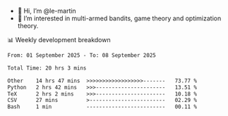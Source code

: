 - 👋 Hi, I’m @le-martin
- 👀 I’m interested in multi-armed bandits, game theory and optimization theory.
<!---- 💞️ I’m looking to collaborate on ...
- 📫 How to reach me ...-->

<!---
Tutorial for using WakaTime stats in GitHub profile: https://github.com/athul/waka-readme
-->

📊 Weekly development breakdown
<!--START_SECTION:waka-->

```txt
From: 01 September 2025 - To: 08 September 2025

Total Time: 20 hrs 3 mins

Other    14 hrs 47 mins  >>>>>>>>>>>>>>>>>>-------   73.77 %
Python   2 hrs 42 mins   >>>----------------------   13.51 %
TeX      2 hrs 2 mins    >>>----------------------   10.18 %
CSV      27 mins         >------------------------   02.29 %
Bash     1 min           -------------------------   00.11 %
```

<!--END_SECTION:waka-->

<!---
le-martin/le-martin is a ✨ special ✨ repository because its `README.md` (this file) appears on your GitHub profile.
You can click the Preview link to take a look at your changes.
--->
